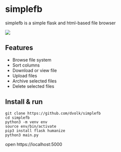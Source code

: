 # simplefb

simplefb is a simple flask and html-based file browser

<img src="https://i.imgur.com/gSgtSCI.png">

## Features

- Browse file system
- Sort columns
- Download or view file
- Upload files
- Archive selected files
- Delete selected files

## Install & run

```
git clone https://github.com/dvolk/simplefb
cd simplefb
python3 -m venv env
source env/bin/activate
pip3 install flask humanize
python3 main.py
```

open https://localhost:5000

